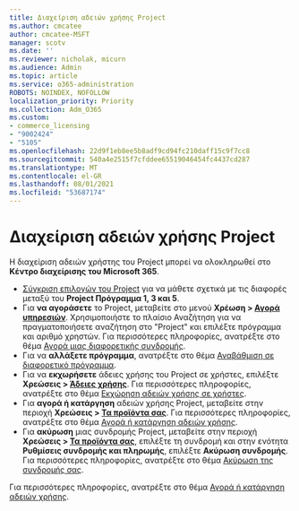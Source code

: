 ```yaml
---
title: Διαχείριση αδειών χρήσης Project
ms.author: cmcatee
author: cmcatee-MSFT
manager: scotv
ms.date: ''
ms.reviewer: nicholak, micurn
ms.audience: Admin
ms.topic: article
ms.service: o365-administration
ROBOTS: NOINDEX, NOFOLLOW
localization_priority: Priority
ms.collection: Adm_O365
ms.custom:
- commerce_licensing
- "9002424"
- "5105"
ms.openlocfilehash: 22d9f1eb8ee5b8adf9cd94fc210daff15c9f7cc8
ms.sourcegitcommit: 540a4e2515f7cfddee65519046454fc4437cd287
ms.translationtype: MT
ms.contentlocale: el-GR
ms.lasthandoff: 08/01/2021
ms.locfileid: "53687174"
---
```

# <a name="project-license-management"></a>Διαχείριση αδειών χρήσης Project

Η διαχείριση αδειών χρήστης του Project μπορεί να ολοκληρωθεί στο **Κέντρο διαχείρισης του Microsoft 365**.

- [Σύγκριση επιλογών του Project](https://www.microsoft.com/microsoft-365/project/compare-microsoft-project-management-software) για να μάθετε σχετικά με τις διαφορές μεταξύ του **Project Πρόγραμμα 1, 3 και 5**.
- Για **να αγοράσετε** το Project, μεταβείτε στο μενού **Χρέωση > [Αγορά υπηρεσιών](https://go.microsoft.com/fwlink/p/?linkid=868433)**. Χρησιμοποιήστε το πλαίσιο Αναζήτηση για να πραγματοποιήσετε αναζήτηση στο "Project" και επιλέξτε πρόγραμμα και αριθμό χρηστών. Για περισσότερες πληροφορίες, ανατρέξτε στο θέμα [Αγορά μιας διαφορετικής συνδρομής](/microsoft-365/commerce/try-or-buy-microsoft-365#buy-a-different-subscription).
- Για να **αλλάξετε πρόγραμμα**, ανατρέξτε στο θέμα [Αναβάθμιση σε διαφορετικό πρόγραμμα](/microsoft-365/commerce/subscriptions/upgrade-to-different-plan).
- Για να **εκχωρήσετε** άδειες χρήσης του Project σε χρήστες, επιλέξτε **Χρεώσεις > [Άδειες χρήσης](https://go.microsoft.com/fwlink/p/?linkid=842264)**. Για περισσότερες πληροφορίες, ανατρέξτε στο θέμα [Εκχώρηση αδειών χρήσης σε χρήστες](/microsoft-365/admin/manage/assign-licenses-to-users).
- Για **αγορά ή κατάργηση** αδειών χρήσης Project, μεταβείτε στην περιοχή **Χρεώσεις > [Τα προϊόντα σας](https://go.microsoft.com/fwlink/p/?linkid=842054)**. Για περισσότερες πληροφορίες, ανατρέξτε στο θέμα [Αγορά ή κατάργηση αδειών χρήσης](/microsoft-365/commerce/licenses/buy-licenses#add-or-remove-licenses-for-your-business-subscription).
- Για **ακύρωση** μιας συνδρομής Project, μεταβείτε στην περιοχή **Χρεώσεις > [Τα προϊόντα σας](https://go.microsoft.com/fwlink/p/?linkid=842054)**, επιλέξτε τη συνδρομή και στην ενότητα **Ρυθμίσεις συνδρομής και πληρωμής**, επιλέξτε **Ακύρωση συνδρομής**. Για περισσότερες πληροφορίες, ανατρέξτε στο θέμα [Ακύρωση της συνδρομής σας](/microsoft-365/commerce/subscriptions/cancel-your-subscription).

Για περισσότερες πληροφορίες, ανατρέξτε στο θέμα [Αγορά ή κατάργηση αδειών χρήσης](/microsoft-365/commerce/licenses/buy-licenses).
